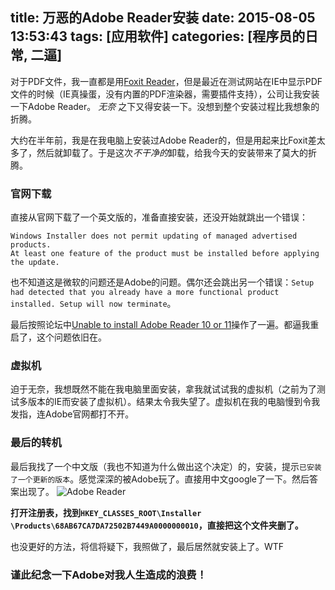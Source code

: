 title: 万恶的Adobe Reader安装
date: 2015-08-05 13:53:43
tags: [应用软件]
categories: [程序员的日常, 二逼]
---
对于PDF文件，我一直都是用[Foxit Reader](https://www.foxitsoftware.com/products/pdf-reader/)，但是最近在测试网站在IE中显示PDF文件的时候（IE真操蛋，没有内置的PDF渲染器，需要插件支持），公司让我安装一下Adobe Reader。
*无奈* 之下又得安装一下。没想到整个安装过程比我想象的折腾。

<!-- more -->
大约在半年前，我是在我电脑上安装过Adobe Reader的，但是用起来比Foxit差太多了，然后就卸载了。于是这次*不干净的*卸载，给我今天的安装带来了莫大的折腾。

### 官网下载
直接从官网下载了一个英文版的，准备直接安装，还没开始就跳出一个错误：
```
Windows Installer does not permit updating of managed advertised products.
At least one feature of the product must be installed before applying the update.
```

也不知道这是微软的问题还是Adobe的问题。偶尔还会跳出另一个错误：`Setup had detected that you already have a more functional product installed. Setup will now terminate`。

最后按照论坛中[Unable to install Adobe Reader 10 or 11](https://forums.adobe.com/message/6571183#6571183)操作了一遍。都逼我重启了，这个问题依旧在。

### 虚拟机
迫于无奈，我想既然不能在我电脑里面安装，拿我就试试我的虚拟机（之前为了测试多版本的IE而安装了虚拟机）。结果太令我失望了。虚拟机在我的电脑慢到令我发指，连Adobe官网都打不开。

### 最后的转机
最后我找了一个中文版（我也不知道为什么做出这个决定）的，安装，提示`已安装了一个更新的版本`。感觉深深的被Adobe玩了。直接用中文google了一下。然后答案出现了。
![Adobe Reader](/img/blog/sw/adobe-reg.png "Adobe Reader")

**打开注册表，找到`HKEY_CLASSES_ROOT\Installer \Products\68AB67CA7DA72502B7449A0000000010`，直接把这个文件夹删了。**

也没更好的方法，将信将疑下，我照做了，最后居然就安装上了。WTF

### 谨此纪念一下Adobe对我人生造成的浪费！
